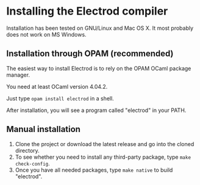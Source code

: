 # Installing the Electrod compiler

Installation has been tested on GNU/Linux and Mac OS X. It most probably does
not work on MS Windows.

## Installation through OPAM (recommended)

The easiest way to install Electrod is to rely on the OPAM OCaml package
manager.

You need at least OCaml version 4.04.2.

Just type `opam install electrod` in a shell.

After installation, you will see a program called "electrod" in your PATH.

## Manual installation

1. Clone the project or download the latest release and go into the cloned directory. 
1. To see whether you need to install any third-party package, type `make check-config`.
1. Once you have all needed packages, type `make native` to build "electrod".
